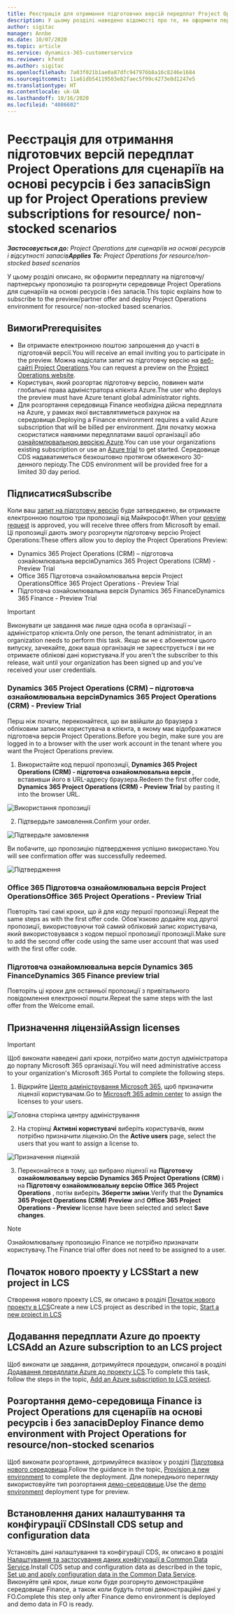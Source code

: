 ```yaml
---
title: Реєстрація для отримання підготовчих версій передплат Project Operations для сценаріїв на основі ресурсів і без запасів
description: У цьому розділі наведено відомості про те, як оформити передплату та здійснити розгортання Project Operations для сценаріїв на основі ресурсів і без запасів.
author: sigitac
manager: Annbe
ms.date: 10/07/2020
ms.topic: article
ms.service: dynamics-365-customerservice
ms.reviewer: kfend
ms.author: sigitac
ms.openlocfilehash: 7a03f021b1ae0a87dfc947976b8a16c8246e1684
ms.sourcegitcommit: 11a61db54119503e82faec5f99c4273e8d1247e5
ms.translationtype: HT
ms.contentlocale: uk-UA
ms.lasthandoff: 10/16/2020
ms.locfileid: "4086602"
---
```

# <a name="sign-up-for-project-operations-preview-subscriptions-for-resource-non-stocked-scenarios"></a><span data-ttu-id="e8373-103">Реєстрація для отримання підготовчих версій передплат Project Operations для сценаріїв на основі ресурсів і без запасів</span><span class="sxs-lookup"><span data-stu-id="e8373-103">Sign up for Project Operations preview subscriptions for resource/ non-stocked scenarios</span></span>

<span data-ttu-id="e8373-104">_**Застосовується до:** Project Operations для сценаріїв на основі ресурсів і відсутності запасів_</span><span class="sxs-lookup"><span data-stu-id="e8373-104">_**Applies To:** Project Operations for resource/non-stocked based scenarios_</span></span>

<span data-ttu-id="e8373-105">У цьому розділі описано, як оформити передплату на підготовчу/партнерську пропозицію та розгорнути середовище Project Operations для сценаріїв на основі ресурсів і без запасів.</span><span class="sxs-lookup"><span data-stu-id="e8373-105">This topic explains how to subscribe to the preview/partner offer and deploy Project Operations environment for resource/ non-stocked based scenarios.</span></span>

## <a name="prerequisites"></a><span data-ttu-id="e8373-106">Вимоги</span><span class="sxs-lookup"><span data-stu-id="e8373-106">Prerequisites</span></span>

- <span data-ttu-id="e8373-107">Ви отримаєте електронною поштою запрошення до участі в підготовчій версії.</span><span class="sxs-lookup"><span data-stu-id="e8373-107">You will receive an email inviting you to participate in the preview.</span></span> <span data-ttu-id="e8373-108">Можна надіслати запит на підготовчу версію на [веб-сайті Project Operations](https://dynamics.microsoft.com/en-us/project-operations/overview/).</span><span class="sxs-lookup"><span data-stu-id="e8373-108">You can request a preview on the [Project Operations website](https://dynamics.microsoft.com/en-us/project-operations/overview/).</span></span>
- <span data-ttu-id="e8373-109">Користувач, який розгортає підготовчу версію, повинен мати глобальні права адміністратора клієнта Azure.</span><span class="sxs-lookup"><span data-stu-id="e8373-109">The user who deploys the preview must have Azure tenant global administrator rights.</span></span>
- <span data-ttu-id="e8373-110">Для розгортання середовища Finance необхідна дійсна передплата на Azure, у рамках якої виставлятиметься рахунок на середовище.</span><span class="sxs-lookup"><span data-stu-id="e8373-110">Deploying a Finance environment requires a valid Azure subscription that will be billed per environment.</span></span> <span data-ttu-id="e8373-111">Для початку можна скористатися наявними передплатами вашої організації або [ознайомлювальною версією Azure](https://azure.microsoft.com/en-us/free/).</span><span class="sxs-lookup"><span data-stu-id="e8373-111">You can use your organizations existing subscription or use an [Azure trial](https://azure.microsoft.com/en-us/free/) to get started.</span></span> <span data-ttu-id="e8373-112">Середовище CDS надаватиметься безкоштовно протягом обмеженого 30-денного періоду.</span><span class="sxs-lookup"><span data-stu-id="e8373-112">The CDS environment will be provided free for a limited 30 day period.</span></span>

## <a name="subscribe"></a><span data-ttu-id="e8373-113">Підписатися</span><span class="sxs-lookup"><span data-stu-id="e8373-113">Subscribe</span></span>

<span data-ttu-id="e8373-114">Коли ваш [запит на підготовчу версію](https://forms.office.com/FormsPro/Pages/ResponsePage.aspx?id=v4j5cvGGr0GRqy180BHbR56j8lZs0FdAvwT75_WNFyxUMkRDV1NYQU5TNjE2VjhKOVBUNVg2R0s1NC4u) буде затверджено, ви отримаєте електронною поштою три пропозиції від Майкрософт.</span><span class="sxs-lookup"><span data-stu-id="e8373-114">When your [preview request](https://forms.office.com/FormsPro/Pages/ResponsePage.aspx?id=v4j5cvGGr0GRqy180BHbR56j8lZs0FdAvwT75_WNFyxUMkRDV1NYQU5TNjE2VjhKOVBUNVg2R0s1NC4u) is approved, you will receive three offers from Microsoft by email.</span></span> <span data-ttu-id="e8373-115">Ці пропозиції дають змогу розгорнути підготовчу версію Project Operations:</span><span class="sxs-lookup"><span data-stu-id="e8373-115">These offers allow you to deploy the Project Operations Preview:</span></span>

- <span data-ttu-id="e8373-116">Dynamics 365 Project Operations (CRM) – підготовча ознайомлювальна версія</span><span class="sxs-lookup"><span data-stu-id="e8373-116">Dynamics 365 Project Operations (CRM) - Preview Trial</span></span>
- <span data-ttu-id="e8373-117">Office 365 Підготовча ознайомлювальна версія Project Operations</span><span class="sxs-lookup"><span data-stu-id="e8373-117">Office 365 Project Operations - Preview Trial</span></span>
- <span data-ttu-id="e8373-118">Підготовча ознайомлювальна версія Dynamics 365 Finance</span><span class="sxs-lookup"><span data-stu-id="e8373-118">Dynamics 365 Finance - Preview Trial</span></span>

> [!IMPORTANT]
> <span data-ttu-id="e8373-119">Виконувати це завдання має лише одна особа в організації – адміністратор клієнта.</span><span class="sxs-lookup"><span data-stu-id="e8373-119">Only one person, the tenant administrator, in an organization needs to perform this task.</span></span> <span data-ttu-id="e8373-120">Якщо ви не є абонентом цього випуску, зачекайте, доки ваша організація не зареєструється і ви не отримаєте облікові дані користувача.</span><span class="sxs-lookup"><span data-stu-id="e8373-120">If you aren't the subscriber to this release, wait until your organization has been signed up and you've received your user credentials.</span></span>

### <a name="dynamics-365-project-operations-crm---preview-trial"></a><span data-ttu-id="e8373-121">Dynamics 365 Project Operations (CRM) – підготовча ознайомлювальна версія</span><span class="sxs-lookup"><span data-stu-id="e8373-121">Dynamics 365 Project Operations (CRM) - Preview Trial</span></span> 

<span data-ttu-id="e8373-122">Перш ніж почати, переконайтеся, що ви ввійшли до браузера з обліковим записом користувача в клієнта, в якому має відображатися підготовча версія Project Operations.</span><span class="sxs-lookup"><span data-stu-id="e8373-122">Before you begin, make sure you are logged in to a browser with the user work account in the tenant where you want the Project Operations preview.</span></span>

1. <span data-ttu-id="e8373-123">Використайте код першої пропозиції, **Dynamics 365 Project Operations (CRM) - підготовча ознайомлювальна версія** , вставивши його в URL-адресу браузера.</span><span class="sxs-lookup"><span data-stu-id="e8373-123">Redeem the first offer code, **Dynamics 365 Project Operations (CRM) - Preview Trial** by pasting it into the browser URL.</span></span>

![Використання пропозиції](./media/16RedeemFirstOfferNew.png)

2. <span data-ttu-id="e8373-125">Підтвердьте замовлення.</span><span class="sxs-lookup"><span data-stu-id="e8373-125">Confirm your order.</span></span>

![Підтвердьте замовлення](./media/17ConfirmOrderNew.png)

<span data-ttu-id="e8373-127">Ви побачите, що пропозицію підтвердження успішно використано.</span><span class="sxs-lookup"><span data-stu-id="e8373-127">You will see confirmation offer was successfully redeemed.</span></span>

![Підтвердження](./media/18OrderConfirmationNew.png)

### <a name="office-365-project-operations---preview-trial"></a><span data-ttu-id="e8373-129">Office 365 Підготовча ознайомлювальна версія Project Operations</span><span class="sxs-lookup"><span data-stu-id="e8373-129">Office 365 Project Operations - Preview Trial</span></span>

<span data-ttu-id="e8373-130">Повторіть такі самі кроки, що й для коду першої пропозиції.</span><span class="sxs-lookup"><span data-stu-id="e8373-130">Repeat the same steps as with the first offer code.</span></span> <span data-ttu-id="e8373-131">Обов'язково додайте код другої пропозиції, використовуючи той самий обліковий запис користувача, який використовувався з кодом першої пропозиції пропозиції.</span><span class="sxs-lookup"><span data-stu-id="e8373-131">Make sure to add the second offer code using the same user account that was used with the first offer code.</span></span>

### <a name="dynamics-365-finance-preview-trial"></a><span data-ttu-id="e8373-132">Підготовча ознайомлювальна версія Dynamics 365 Finance</span><span class="sxs-lookup"><span data-stu-id="e8373-132">Dynamics 365 Finance preview trial</span></span>

<span data-ttu-id="e8373-133">Повторіть ці кроки для останньої пропозиції з привітального повідомлення електронної пошти.</span><span class="sxs-lookup"><span data-stu-id="e8373-133">Repeat the same steps with the last offer from the Welcome email.</span></span>

## <a name="assign-licenses"></a><span data-ttu-id="e8373-134">Призначення ліцензій</span><span class="sxs-lookup"><span data-stu-id="e8373-134">Assign licenses</span></span>

> [!IMPORTANT]
> <span data-ttu-id="e8373-135">Щоб виконати наведені далі кроки, потрібно мати доступ адміністратора до порталу Microsoft 365 організації.</span><span class="sxs-lookup"><span data-stu-id="e8373-135">You will need administrative access to your organization's Microsoft 365 Portal to complete the following steps.</span></span>

1. <span data-ttu-id="e8373-136">Відкрийте [Центр адміністрування Microsoft 365](https://portal.office.com/), щоб призначити ліцензії користувачам.</span><span class="sxs-lookup"><span data-stu-id="e8373-136">Go to [Microsoft 365 admin center](https://portal.office.com/) to assign the licenses to your users.</span></span>

![Головна сторінка центру адміністрування](./media/14AdminPortal.png)

2. <span data-ttu-id="e8373-138">На сторінці **Активні користувачі** виберіть користувачів, яким потрібно призначити ліцензію.</span><span class="sxs-lookup"><span data-stu-id="e8373-138">On the **Active users** page, select the users that you want to assign a license to.</span></span>

![Призначення ліцензій](./media/15AssignLicenses.png)

3. <span data-ttu-id="e8373-140">Переконайтеся в тому, що вибрано ліцензії на **Підготовчу ознайомлювальну версію Dynamics 365 Project Operations (CRM)** і на **Підготовчу ознайомлювальну версію Office 365 Project Operations** , потім виберіть **Зберегти зміни**.</span><span class="sxs-lookup"><span data-stu-id="e8373-140">Verify that the **Dynamics 365 Project Operations (CRM) Preview** and **Office 365 Project Operations - Preview** license have been selected and select **Save changes**.</span></span>

> [!NOTE]
> <span data-ttu-id="e8373-141">Ознайомлювальну пропозицію Finance не потрібно призначати користувачу.</span><span class="sxs-lookup"><span data-stu-id="e8373-141">The Finance trial offer does not need to be assigned to a user.</span></span>

## <a name="start-a-new-project-in-lcs"></a><span data-ttu-id="e8373-142">Початок нового проекту у LCS</span><span class="sxs-lookup"><span data-stu-id="e8373-142">Start a new project in LCS</span></span>

<span data-ttu-id="e8373-143">Створення нового проекту LCS, як описано в розділі [Початок нового проекту в LCS](create-lcs-project.md)</span><span class="sxs-lookup"><span data-stu-id="e8373-143">Create a new LCS project as described in the topic, [Start a new project in LCS](create-lcs-project.md)</span></span>

## <a name="add-an-azure-subscription-to-an-lcs-project"></a><span data-ttu-id="e8373-144">Додавання передплати Azure до проекту LCS</span><span class="sxs-lookup"><span data-stu-id="e8373-144">Add an Azure subscription to an LCS project</span></span>

<span data-ttu-id="e8373-145">Щоб виконати це завдання, дотримуйтеся процедури, описаної в розділі [Додавання передплати Azure до проекту LCS](resource-add-azure-subscription-lcs-project.md).</span><span class="sxs-lookup"><span data-stu-id="e8373-145">To complete this task, follow the steps in the topic, [Add an Azure subscription to LCS project](resource-add-azure-subscription-lcs-project.md).</span></span>

## <a name="deploy-finance-demo-environment-with-project-operations-for-resourcenon-stocked-scenarios"></a><span data-ttu-id="e8373-146">Розгортання демо-середовища Finance із Project Operations для сценаріїв на основі ресурсів і без запасів</span><span class="sxs-lookup"><span data-stu-id="e8373-146">Deploy Finance demo environment with Project Operations for resource/non-stocked scenarios</span></span>

<span data-ttu-id="e8373-147">Щоб виконати розгортання, дотримуйтеся вказівок у розділі [Підготовка нового середовища](resource-provision-new-environment.md).</span><span class="sxs-lookup"><span data-stu-id="e8373-147">Follow the guidance in the topic, [Provision a new environment](resource-provision-new-environment.md) to complete the deployment.</span></span> <span data-ttu-id="e8373-148">Для попереднього перегляду використовуйте тип розгортання [демо-середовище](https://docs.microsoft.com/dynamics365/fin-ops-core/dev-itpro/deployment/deploy-demo-environment).</span><span class="sxs-lookup"><span data-stu-id="e8373-148">Use the [demo environment](https://docs.microsoft.com/dynamics365/fin-ops-core/dev-itpro/deployment/deploy-demo-environment) deployment type for preview.</span></span> 

## <a name="install-cds-setup-and-configuration-data"></a><span data-ttu-id="e8373-149">Встановлення даних налаштування та конфігурації CDS</span><span class="sxs-lookup"><span data-stu-id="e8373-149">Install CDS setup and configuration data</span></span>

<span data-ttu-id="e8373-150">Установіть дані налаштування та конфігурації CDS, як описано в розділі [Налаштування та застосування даних конфігурації в Common Data Service](resource-apply-pro-setup-config-data.md).</span><span class="sxs-lookup"><span data-stu-id="e8373-150">Install CDS setup and configuration data as described in the topic, [Set up and apply configuration data in the Common Data Service](resource-apply-pro-setup-config-data.md).</span></span>
<span data-ttu-id="e8373-151">Виконуйте цей крок, лише коли буде розгорнуто демонстраційне середовище Finance, а також коли будуть готові демонстраційні дані у FO.</span><span class="sxs-lookup"><span data-stu-id="e8373-151">Complete this step only after Finance demo environment is deployed and demo data in FO is ready.</span></span>
